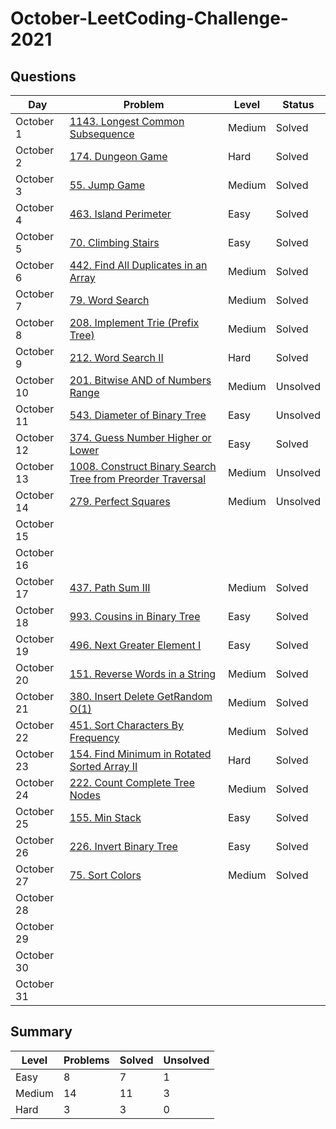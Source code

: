 # October-LeetCoding-Challenge-2021

## Questions
| Day | Problem | Level | Status |
| --- | --- | --- | --- |
| October 1 | [1143. Longest Common Subsequence](https://leetcode.com/problems/longest-common-subsequence/) | Medium | Solved |
| October 2 | [174. Dungeon Game](https://leetcode.com/problems/dungeon-game/) | Hard | Solved |
| October 3 | [55. Jump Game](https://leetcode.com/problems/jump-game/) | Medium | Solved |
| October 4 | [463. Island Perimeter](https://leetcode.com/problems/island-perimeter/) | Easy | Solved |
| October 5 | [70. Climbing Stairs](https://leetcode.com/problems/climbing-stairs/) | Easy | Solved |
| October 6 | [442. Find All Duplicates in an Array](https://leetcode.com/problems/find-all-duplicates-in-an-array/) | Medium | Solved |
| October 7 | [79. Word Search](https://leetcode.com/problems/word-search/) | Medium | Solved |
| October 8 | [208. Implement Trie (Prefix Tree)](https://leetcode.com/problems/implement-trie-prefix-tree/) | Medium | Solved |
| October 9 | [212. Word Search II](https://leetcode.com/problems/word-search-ii/) | Hard | Solved |
| October 10 | [201. Bitwise AND of Numbers Range](https://leetcode.com/problems/bitwise-and-of-numbers-range/) | Medium | Unsolved |
| October 11 | [543. Diameter of Binary Tree](https://leetcode.com/problems/diameter-of-binary-tree/) | Easy | Unsolved |
| October 12 | [374. Guess Number Higher or Lower](https://leetcode.com/problems/guess-number-higher-or-lower/) | Easy | Solved |
| October 13 | [1008. Construct Binary Search Tree from Preorder Traversal](https://leetcode.com/problems/construct-binary-search-tree-from-preorder-traversal/) | Medium | Unsolved |
| October 14 | [279. Perfect Squares](https://leetcode.com/problems/perfect-squares/) | Medium | Unsolved |
| October 15 | []() | | |
| October 16 | []() | | |
| October 17 | [437. Path Sum III](https://leetcode.com/problems/path-sum-iii/) | Medium | Solved |
| October 18 | [993. Cousins in Binary Tree](https://leetcode.com/problems/cousins-in-binary-tree/) | Easy | Solved |
| October 19 | [496. Next Greater Element I](https://leetcode.com/problems/next-greater-element-i/) | Easy | Solved |
| October 20 | [151. Reverse Words in a String](https://leetcode.com/problems/reverse-words-in-a-string/) | Medium | Solved |
| October 21 | [380. Insert Delete GetRandom O(1)](https://leetcode.com/problems/insert-delete-getrandom-o1/) | Medium | Solved |
| October 22 | [451. Sort Characters By Frequency](https://leetcode.com/problems/sort-characters-by-frequency/) | Medium | Solved |
| October 23 | [154. Find Minimum in Rotated Sorted Array II](https://leetcode.com/problems/find-minimum-in-rotated-sorted-array-ii/) | Hard | Solved |
| October 24 | [222. Count Complete Tree Nodes](https://leetcode.com/problems/count-complete-tree-nodes/) | Medium | Solved |
| October 25 | [155. Min Stack](https://leetcode.com/problems/min-stack/) | Easy | Solved |
| October 26 | [226. Invert Binary Tree](https://leetcode.com/problems/invert-binary-tree/) | Easy | Solved |
| October 27 | [75. Sort Colors](https://leetcode.com/problems/sort-colors/) | Medium | Solved |
| October 28 | []() | | |
| October 29 | []() | | |
| October 30 | []() | | |
| October 31 | []() | | |


## Summary
| Level  | Problems | Solved | Unsolved |
| ---    | --- | --- | --- |
| Easy   | 8 | 7 | 1 |
| Medium | 14 | 11 | 3 |
| Hard   | 3 | 3 | 0 |
